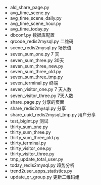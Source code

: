 - ald_share_page.py
- avg_time_scene.py
- avg_time_scene_daily.py
- avg_time_scene_hour.py
- avg_time_today.py
- dbconf.py 数据库配置
- qrcode_redis2mysql.py 二维码
- scene_redis2mysql.py 场景值
- seven_sum_one.py 7 天
- seven_sum_three.py 30天
- seven_sum_three_new.py
- seven_sum_three_old.py
- seven_sum_three_tmp.py
- seven_terminal.py 终端
- seven_visitor_one.py 7 天人数
- seven_visitor_three.py 7天人数
- share_page.py 分享的页面
- share_redis2mysql.py 分享
- share_uuid_redis2mysql_tmp.py 用户分享
- test_bigint.py 测试
- thirty_sum_one.py
- thirty_sum_three.py
- thirty_sum_three_old.py
- thirty_terminal.py
- thirty_visitor_one.py
- thirty_visitor_three.py
- tmp_update_total_user.py
- today_redis2mysql.py 趋势分析
- trend2user_apps_statistics.py
- update_qr_group.py 更新二维码组